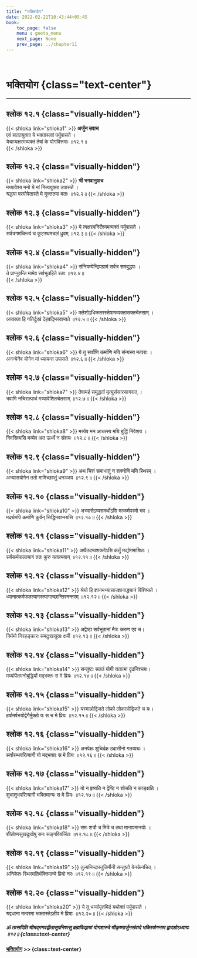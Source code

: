 ```yaml
---
title: "भक्तियोग"
date: 2022-02-21T10:43:44+05:45
book:
    toc_page: false
    menu : geeta_menu
    next_page: None
    prev_page: ../chapter11
---
```


<br/>

# भक्तियोग {class="text-center"}

---

## श्लोक १२.१ {class="visually-hidden"}

{{< shloka  link="shloka1" >}}
**अर्जुन उवाच**  
एवं सततयुक्ता ये भक्तास्त्वां पर्युपासते ।  
येचाप्यक्षरमव्यक्तं तेषां के योगवित्तमाः ॥१२.१॥  
{{< /shloka >}}


## श्लोक १२.२ {class="visually-hidden"}
{{< shloka  link="shloka2" >}}
**श्री भगवानुवाच**  
मय्यावेश्य मनो ये मां नित्ययुक्ता उपासते ।  
श्रद्धया परयोपेतास्ते मे युक्ततमा मताः ॥१२.२॥
{{< /shloka >}}


## श्लोक १२.३ {class="visually-hidden"}
{{< shloka  link="shloka3" >}}
ये त्वक्षरमनिर्देश्यमव्यक्तं पर्युपासते ।  
सर्वत्रगमचिन्त्यं च कूटस्थमचलं ध्रुवम् ॥१२.३॥
{{< /shloka >}}

## श्लोक १२.४ {class="visually-hidden"}
{{< shloka  link="shloka4" >}}
संनियम्येन्द्रियग्रामं सर्वत्र समबुद्धयः ।   
ते प्राप्नुवन्ति मामेव सर्वभूतहिते रताः ॥१२.४॥  
{{< /shloka >}}

## श्लोक १२.५ {class="visually-hidden"}
{{< shloka  link="shloka5" >}}
क्लेशोऽधिकतरस्तेषामव्यक्तासक्तचेतसाम् ।   
अव्यक्ता हि गतिर्दुःखं देहवद्भिरवाप्यते ॥१२.५॥
{{< /shloka >}}

## श्लोक १२.६ {class="visually-hidden"}
{{< shloka  link="shloka6" >}}
ये तु सर्वाणि कर्माणि मयि संन्यस्य मत्पराः ।  
अनन्येनैव योगेन मां ध्यायन्त उपासते ॥१२.६॥
{{< /shloka >}}

## श्लोक १२.७ {class="visually-hidden"}
{{< shloka  link="shloka7" >}}
तेषामहं समुद्धर्ता मृत्युसंसारसागरात् ।  
भवामि नचिरात्पार्थ मय्यावेशितचेतसाम् ॥१२.७॥
{{< /shloka >}}

## श्लोक १२.८ {class="visually-hidden"}
{{< shloka  link="shloka8" >}}
मय्येव मन आधत्स्व मयि बुद्धिं निवेशय ।  
निवसिष्यसि मय्येव अत ऊर्ध्वं न संशयः ॥१२.८॥
{{< /shloka >}}

## श्लोक १२.९ {class="visually-hidden"}
{{< shloka  link="shloka9" >}}
अथ चित्तं समाधातुं न शक्नोषि मयि स्थिरम् ।  
अभ्यासयोगेन ततो मामिच्छाप्तुं धनञ्जय ॥१२.९॥
{{< /shloka >}}

## श्लोक १२.१० {class="visually-hidden"}
{{< shloka  link="shloka10" >}}
अभ्यासेऽप्यसमर्थोऽसि मत्कर्मपरमो भव ।  
मदर्थमपि कर्माणि कुर्वन् सिद्धिमवाप्स्यसि ॥१२.१०॥
{{< /shloka >}}

## श्लोक १२.११ {class="visually-hidden"}
{{< shloka  link="shloka11" >}}
अथैतदप्यशक्तोऽसि कर्तुं मद्योगमाश्रितः ।  
सर्वकर्मफलत्यागं ततः कुरु यतात्मवान् ॥१२.११॥
{{< /shloka >}}

## श्लोक १२.१२ {class="visually-hidden"}
{{< shloka  link="shloka12" >}}
श्रेयो हि ज्ञानमभ्यासाज्ज्ञानाद्ध्यानं विशिष्यते ।  
ध्यानात्कर्मफलत्यागस्त्यागाच्छान्तिरनन्तरम् ॥१२.१२॥
{{< /shloka >}}

## श्लोक १२.१३ {class="visually-hidden"} 
{{< shloka  link="shloka13" >}}
अद्वेष्टा सर्वभूतानां मैत्रः करुण एव च।   
निर्ममो निरहङ्कारः समदुःखसुखः क्षमी ॥१२.१३॥
{{< /shloka >}}

## श्लोक १२.१४ {class="visually-hidden"}
{{< shloka  link="shloka14" >}}
सन्तुष्टः सततं योगी यतात्मा दृढनिश्चयः।   
मय्यर्पितमनोबुद्धिर्यो मद्भक्तः स मे प्रियः ॥१२.१४॥
{{< /shloka >}}

## श्लोक १२.१५ {class="visually-hidden"}
{{< shloka  link="shloka15" >}}
यस्मान्नोद्विजते लोको लोकान्नोद्विजते च यः।  
हर्षामर्षभयोद्वेगैर्मुक्तो यः स च मे प्रियः ॥१२.१५॥
{{< /shloka >}}

## श्लोक १२.१६ {class="visually-hidden"}
{{< shloka  link="shloka16" >}}
अनपेक्षः शुचिर्दक्ष उदासीनो गतव्यथः ।     
सर्वारम्भपरित्यागी यो मद्भक्तः स मे प्रियः ॥१२.१६॥
{{< /shloka >}}

## श्लोक १२.१७ {class="visually-hidden"}
{{< shloka  link="shloka17" >}}
यो न हृष्यति न द्वेष्टि न शोचति न काङ्क्षति ।   
शुभाशुभपरित्यागी भक्तिमान्यः स मे प्रियः ॥१२.१७॥
{{< /shloka >}}

## श्लोक १२.१८ {class="visually-hidden"}
{{< shloka  link="shloka18" >}}
समः शत्रौ च मित्रे च तथा मानापमानयोः ।    
शीतोष्णसुखदुःखेषु समः सङ्गविवर्जितः ॥१२.१८॥
{{< /shloka >}}

## श्लोक १२.१९ {class="visually-hidden"}
{{< shloka  link="shloka19" >}}
तुल्यनिन्दास्तुतिर्मौनी सन्तुष्टो येनकेनचित् ।   
अनिकेतः स्थिरमतिर्भक्तिमान्मे प्रियो नरः ॥१२.१९॥
{{< /shloka >}}

## श्लोक १२.२० {class="visually-hidden"}
{{< shloka  link="shloka20" >}}
ये तु धर्म्यामृतमिदं यथोक्तं पर्युपासते ।   
श्रद्दधाना मत्परमा भक्तास्तेऽतीव मे प्रियाः ॥१२.२०॥
{{< /shloka >}}

##### ॐ तत्सदिति श्रीमद्गगवद्वीतासूपनिषत्सु ब्रह्मविद्यायां योगशास्त्रे श्रीकृष्णार्जुनसंवादे  भक्तियोगनाम द्वादशोऽध्यायः ॥१२॥  {class=text-center}

#### [भक्तियोग](../chapter13)  >> {class=text-center}

